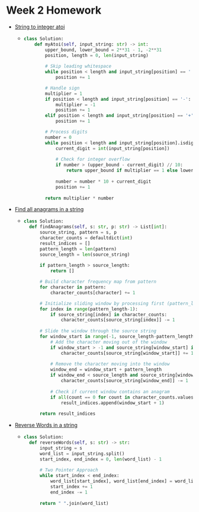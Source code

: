 # Week 2 Homework

- [String to integer atoi](https://leetcode.com/problems/string-to-integer-atoi/description/)
  - ```py
    class Solution:
        def myAtoi(self, input_string: str) -> int:
            upper_bound, lower_bound = 2**31 - 1, -2**31
            position, length = 0, len(input_string)
     
            # Skip leading whitespace
            while position < length and input_string[position] == ' ':
                position += 1
    
            # Handle sign
            multiplier = 1
            if position < length and input_string[position] == '-':
                multiplier = -1
                position += 1
            elif position < length and input_string[position] == '+':
                position += 1
    
            # Process digits
            number = 0
            while position < length and input_string[position].isdigit():
                current_digit = int(input_string[position])
                
                # Check for integer overflow
                if number > (upper_bound - current_digit) // 10:
                    return upper_bound if multiplier == 1 else lower_bound
                    
                number = number * 10 + current_digit
                position += 1
            
            return multiplier * number
    ```
- [Find all anagrams in a string](https://leetcode.com/problems/find-all-anagrams-in-a-string/description/)
  - ```py
    class Solution:
      def findAnagrams(self, s: str, p: str) -> List[int]:
          source_string, pattern = s, p
          character_counts = defaultdict(int)
          result_indices = []
          pattern_length = len(pattern)
          source_length = len(source_string)
          
          if pattern_length > source_length:
              return []
  
          # Build character frequency map from pattern
          for character in pattern:
              character_counts[character] += 1
  
          # Initialize sliding window by processing first (pattern_length-1) characters
          for index in range(pattern_length-1):
              if source_string[index] in character_counts:
                  character_counts[source_string[index]] -= 1
                  
          # Slide the window through the source string
          for window_start in range(-1, source_length-pattern_length+1):
              # Add the character moving out of the window
              if window_start > -1 and source_string[window_start] in character_counts:
                  character_counts[source_string[window_start]] += 1
                  
              # Remove the character moving into the window
              window_end = window_start + pattern_length
              if window_end < source_length and source_string[window_end] in character_counts:
                  character_counts[source_string[window_end]] -= 1
                      
              # Check if current window contains an anagram
              if all(count == 0 for count in character_counts.values()): 
                  result_indices.append(window_start + 1)
                      
          return result_indices
    ```
- [Reverse Words in a string](https://leetcode.com/problems/reverse-words-in-a-string/description/)
  - ```py
    class Solution:
      def reverseWords(self, s: str) -> str:
          input_string = s
          word_list = input_string.split()
          start_index, end_index = 0, len(word_list) - 1
          
          # Two Pointer Approach
          while start_index < end_index:
              word_list[start_index], word_list[end_index] = word_list[end_index], word_list[start_index]
              start_index += 1
              end_index -= 1
              
          return " ".join(word_list)
    ```
